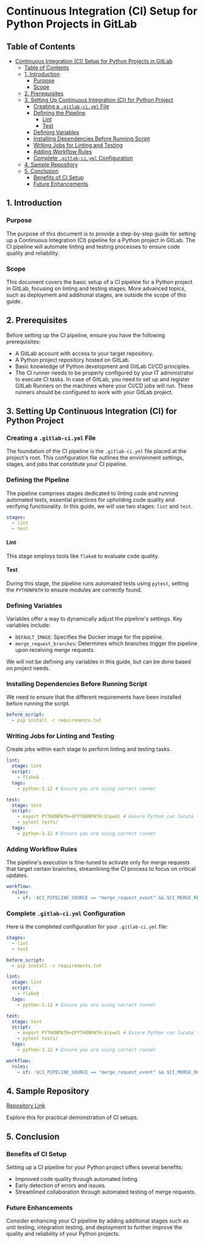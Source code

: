 # Continuous Integration (CI) Setup for Python Projects in GitLab

## Table of Contents

- [Continuous Integration (CI) Setup for Python Projects in GitLab](#continuous-integration-ci-setup-for-python-projects-in-gitlab)
  - [Table of Contents](#table-of-contents)
  - [1. Introduction](#1-introduction)
    - [Purpose](#purpose)
    - [Scope](#scope)
  - [2. Prerequisites](#2-prerequisites)
  - [3. Setting Up Continuous Integration (CI) for Python Project](#3-setting-up-continuous-integration-ci-for-python-project)
    - [Creating a `.gitlab-ci.yml` File](#creating-a-gitlab-ciyml-file)
    - [Defining the Pipeline](#defining-the-pipeline)
      - [Lint](#lint)
      - [Test](#test)
    - [Defining Variables](#defining-variables)
    - [Installing Dependencies Before Running Script](#installing-dependencies-before-running-script)
    - [Writing Jobs for Linting and Testing](#writing-jobs-for-linting-and-testing)
    - [Adding Workflow Rules](#adding-workflow-rules)
    - [Complete `.gitlab-ci.yml` Configuration](#complete-gitlab-ciyml-configuration)
  - [4. Sample Repository](#4-sample-repository)
  - [5. Conclusion](#5-conclusion)
    - [Benefits of CI Setup](#benefits-of-ci-setup)
    - [Future Enhancements](#future-enhancements)

## 1. Introduction

### Purpose

The purpose of this document is to provide a step-by-step guide for setting up a Continuous Integration (CI) pipeline for a Python project in GitLab. The CI pipeline will automate linting and testing processes to ensure code quality and reliability.

### Scope

This document covers the basic setup of a CI pipeline for a Python project in GitLab, focusing on linting and testing stages. More advanced topics, such as deployment and additional stages, are outside the scope of this guide.

## 2. Prerequisites

Before setting up the CI pipeline, ensure you have the following prerequisites:

- A GitLab account with access to your target repository.
- A Python project repository hosted on GitLab.
- Basic knowledge of Python development and GitLab CI/CD principles.
- The CI runner needs to be properly configured by your IT administrator to execute CI tasks. In case of GitLab, you need to set up and register GitLab Runners on the machines where your CI/CD jobs will run. These runners should be configured to work with your GitLab project.

## 3. Setting Up Continuous Integration (CI) for Python Project

### Creating a `.gitlab-ci.yml` File

The foundation of the CI pipeline is the `.gitlab-ci.yml` file placed at the project's root. This configuration file outlines the environment settings, stages, and jobs that constitute your CI pipeline.

### Defining the Pipeline

The pipeline comprises stages dedicated to linting code and running automated tests, essential practices for upholding code quality and verifying functionality. In this guide, we will use two stages: `lint` and `test`.

```yaml
stages:
  - lint
  - test
```

#### Lint

This stage employs tools like `flake8` to evaluate code quality.

#### Test

During this stage, the pipeline runs automated tests using `pytest`, setting the `PYTHONPATH` to ensure modules are correctly found.

### Defining Variables

Variables offer a way to dynamically adjust the pipeline's settings. Key variables include:

- `DEFAULT_IMAGE`: Specifies the Docker image for the pipeline.
- `merge_request_branches`: Determines which branches trigger the pipeline upon receiving merge requests.

We will not be defining any variables in this guide, but can be done based on project needs.

### Installing Dependencies Before Running Script

We need to ensure that the different requirements have been installed before running the script.

```yaml
before_script:
  - pip install -r requirements.txt
```

### Writing Jobs for Linting and Testing

Create jobs within each stage to perform linting and testing tasks.

```yaml
lint:
  stage: lint
  script:
    - flake8 .
  tags:
    - python-3.12 # Ensure you are using correct runner

test:
  stage: test
  script:
    - export PYTHONPATH=$PYTHONPATH:$(pwd) # Ensure Python can locate the project modules
    - pytest tests/
  tags:
    - python-3.12 # Ensure you are using correct runner
```

### Adding Workflow Rules

The pipeline's execution is fine-tuned to activate only for merge requests that target certain branches, streamlining the CI process to focus on critical updates.

```yaml
workflow:
  rules:
    - if: '$CI_PIPELINE_SOURCE == "merge_request_event" && $CI_MERGE_REQUEST_TARGET_BRANCH_NAME =~ /^main|development$/'
```

### Complete `.gitlab-ci.yml` Configuration

Here is the completed configuration for your `.gitlab-ci.yml` file:

```yaml
stages:
  - lint
  - test

before_script:
  - pip install -r requirements.txt

lint:
  stage: lint
  script:
    - flake8 .
  tags:
    - python-3.12 # Ensure you are using correct runner

test:
  stage: test
  script:
    - export PYTHONPATH=$PYTHONPATH:$(pwd) # Ensure Python can locate the project modules
    - pytest tests/
  tags:
    - python-3.12 # Ensure you are using correct runner

workflow:
  rules:
    - if: '$CI_PIPELINE_SOURCE == "merge_request_event" && $CI_MERGE_REQUEST_TARGET_BRANCH_NAME =~ /^main|development$/'
```

## 4. Sample Repository

[Repository Link](https://gitlab.osmosys.co/osmosys-research-and-development/python-lint-workflow-guide)

Explore this for practical demonstration of CI setups.

## 5. Conclusion

### Benefits of CI Setup

Setting up a CI pipeline for your Python project offers several benefits:

- Improved code quality through automated linting.
- Early detection of errors and issues.
- Streamlined collaboration through automated testing of merge requests.

### Future Enhancements

Consider enhancing your CI pipeline by adding additional stages such as unit testing, integration testing, and deployment to further improve the quality and reliability of your Python projects.
